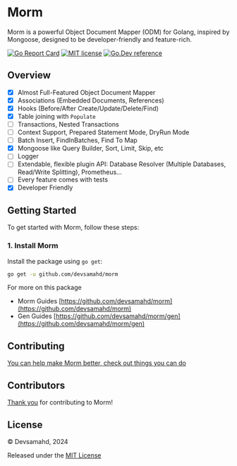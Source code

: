 # Morm

Morm is a powerful Object Document Mapper (ODM) for Golang, inspired by Mongoose, designed to be developer-friendly and feature-rich.

[![Go Report Card](https://goreportcard.com/badge/github.com/devsamahd/morm)](https://goreportcard.com/report/github.com/devsamahd/morm)
[![MIT license](https://img.shields.io/badge/license-MIT-brightgreen.svg)](https://opensource.org/licenses/MIT)
[![Go.Dev reference](https://img.shields.io/badge/go.dev-reference-blue?logo=go&logoColor=white)](https://pkg.go.dev/github.com/devsamahd/morm?tab=doc)

## Overview

- [x] Almost Full-Featured Object Document Mapper
- [x] Associations (Embedded Documents, References)
- [x] Hooks (Before/After Create/Update/Delete/Find)
- [x] Table joining with `Populate`
- [ ] Transactions, Nested Transactions
- [ ] Context Support, Prepared Statement Mode, DryRun Mode
- [ ] Batch Insert, FindInBatches, Find To Map
- [x] Mongoose like Query Builder, Sort, Limit, Skip, etc
- [ ] Logger
- [ ] Extendable, flexible plugin API: Database Resolver (Multiple Databases, Read/Write Splitting), Prometheus…
- [ ] Every feature comes with tests
- [x] Developer Friendly

## Getting Started

To get started with Morm, follow these steps:

### 1. Install Morm

Install the package using `go get`:

```bash
go get -u github.com/devsamahd/morm
```

For more on this package
- Morm Guides [https://github.com/devsamahd/morm](https://github.com/devsamahd/morm)
- Gen Guides [https://github.com/devsamahd/morm/gen](https://github.com/devsamahd/morm/gen)

## Contributing

[You can help make Morm better, check out things you can do](https://github.com/devsamahd/morm/contribute.html)

## Contributors

[Thank you](https://github.com/devsamahd/morm/graphs/contributors) for contributing to Morm!

## License

© Devsamahd, 2024

Released under the [MIT License](https://github.com/devsamahd/morm/blob/master/LICENSE)
